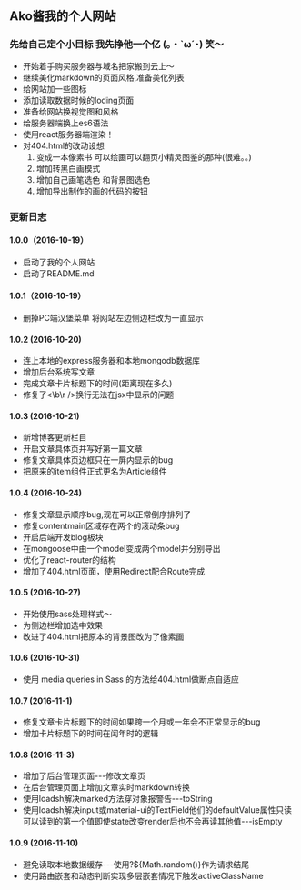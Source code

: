 ## Ako酱我的个人网站

### 先给自己定个小目标 我先挣他一个亿 \(｡・`ω´･\) 笑～
 * 开始着手购买服务器与域名把家搬到云上～
 * 继续美化markdown的页面风格,准备美化列表
 * 给网站加一些图标  
 * 添加读取数据时候的loding页面
 * 准备给网站换视觉图和风格
 * 给服务器端换上es6语法
 * 使用react服务器端渲染！
 * 对404.html的改动设想
   1. 变成一本像素书 可以绘画可以翻页小精灵图鉴的那种(很难。。)
   2. 增加转黑白画模式
   3. 增加自己画笔选色 和背景图选色
   4. 增加导出制作的画的代码的按钮


### 更新日志
#### 1.0.0（2016-10-19）
 * 启动了我的个人网站
 * 启动了README.md

#### 1.0.1（2016-10-19）
 * 删掉PC端汉堡菜单 将网站左边侧边栏改为一直显示

#### 1.0.2 (2016-10-20)
 * 连上本地的express服务器和本地mongodb数据库
 * 增加后台系统写文章
 * 完成文章卡片标题下的时间(距离现在多久)
 * 修复了\<\b\r \/\>换行无法在jsx中显示的问题

#### 1.0.3 (2016-10-21)
 * 新增博客更新栏目
 * 开启文章具体页并写好第一篇文章
 * 修复文章具体页边框只在一屏内显示的bug
 * 把原来的item组件正式更名为Article组件

#### 1.0.4 (2016-10-24)
 * 修复文章显示顺序bug,现在可以正常倒序排列了
 * 修复contentmain区域存在两个的滚动条bug
 * 开启后端开发blog板块
 * 在mongoose中由一个model变成两个model并分别导出
 * 优化了react-router的结构
 * 增加了404.html页面，使用Redirect配合Route完成

#### 1.0.5 (2016-10-27)
 * 开始使用sass处理样式～
 * 为侧边栏增加选中效果
 * 改进了404.html把原本的背景图改为了像素画

#### 1.0.6 (2016-10-31)
 * 使用 media queries in Sass 的方法给404.html做断点自适应

#### 1.0.7 (2016-11-1)
 * 修复文章卡片标题下的时间如果跨一个月或一年会不正常显示的bug
 * 增加卡片标题下的时间在闰年时的逻辑

#### 1.0.8 (2016-11-3)
 * 增加了后台管理页面---修改文章页
 * 在后台管理页面上增加文章实时markdown转换
 * 使用loadsh解决marked方法穿对象报警告---toString
 * 使用loadsh解决input或material-ui的TextField他们的defaultValue属性只读可以读到的第一个值即使state改变render后也不会再读其他值---isEmpty

#### 1.0.9 (2016-11-10)
 * 避免读取本地数据缓存---使用?${Math.random()}作为请求结尾
 * 使用路由嵌套和动态判断实现多层嵌套情况下触发activeClassName
